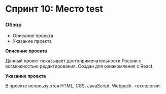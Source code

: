 # Спринт 10: Место test

### Обзор

* Описание проекта
* Указание проекта

**Описание проекта**

Данный проект показывает достопримечательности России с возможностью редактирования.
Создан для ознакомления с React.

**Указание проекта**

В проекте используются HTML, CSS, JavaScript, Webpack -технологии.
